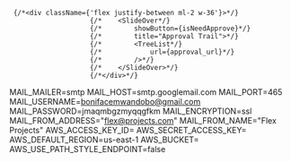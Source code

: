      {/*<div className={'flex justify-between ml-2 w-36'}>*/}
                        {/*    <SlideOver*/}
                        {/*        showButton={isNeedApprove}*/}
                        {/*        title="Approval Trail">*/}
                        {/*        <TreeList*/}
                        {/*            url={approval_url}*/}
                        {/*        />*/}
                        {/*    </SlideOver>*/}
                        {/*</div>*/}


MAIL_MAILER=smtp
MAIL_HOST=smtp.googlemail.com
MAIL_PORT=465
MAIL_USERNAME=bonifacemwandobo@gmail.com
MAIL_PASSWORD=jmaqmbgzmyqqgfkm
MAIL_ENCRYPTION=ssl
MAIL_FROM_ADDRESS="flex@projects.com"
MAIL_FROM_NAME="Flex Projects"
AWS_ACCESS_KEY_ID=
AWS_SECRET_ACCESS_KEY=
AWS_DEFAULT_REGION=us-east-1
AWS_BUCKET=
AWS_USE_PATH_STYLE_ENDPOINT=false
